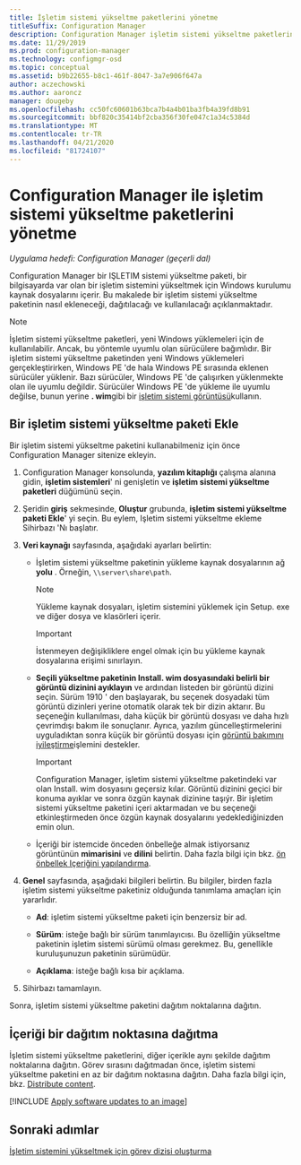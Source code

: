 ```yaml
---
title: İşletim sistemi yükseltme paketlerini yönetme
titleSuffix: Configuration Manager
description: Configuration Manager işletim sistemi yükseltme paketlerini yönetme hakkında bilgi edinin.
ms.date: 11/29/2019
ms.prod: configuration-manager
ms.technology: configmgr-osd
ms.topic: conceptual
ms.assetid: b9b22655-b8c1-461f-8047-3a7e906f647a
author: aczechowski
ms.author: aaroncz
manager: dougeby
ms.openlocfilehash: cc50fc60601b63bca7b4a4b01ba3fb4a39fd8b91
ms.sourcegitcommit: bbf820c35414bf2cba356f30fe047c1a34c5384d
ms.translationtype: MT
ms.contentlocale: tr-TR
ms.lasthandoff: 04/21/2020
ms.locfileid: "81724107"
---
```

# <a name="manage-os-upgrade-packages-with-configuration-manager"></a>Configuration Manager ile işletim sistemi yükseltme paketlerini yönetme

*Uygulama hedefi: Configuration Manager (geçerli dal)*

Configuration Manager bir IŞLETIM sistemi yükseltme paketi, bir bilgisayarda var olan bir işletim sistemini yükseltmek için Windows kurulumu kaynak dosyalarını içerir. Bu makalede bir işletim sistemi yükseltme paketinin nasıl ekleneceği, dağıtılacağı ve kullanılacağı açıklanmaktadır.

> [!NOTE]
> İşletim sistemi yükseltme paketleri, yeni Windows yüklemeleri için de kullanılabilir. Ancak, bu yöntemle uyumlu olan sürücülere bağımlıdır. Bir işletim sistemi yükseltme paketinden yeni Windows yüklemeleri gerçekleştirirken, Windows PE 'de hala Windows PE sırasında eklenen sürücüler yüklenir. Bazı sürücüler, Windows PE 'de çalışırken yüklenmekte olan ile uyumlu değildir. Sürücüler Windows PE 'de yükleme ile uyumlu değilse, bunun yerine **. wim**gibi bir [işletim sistemi görüntüsü](manage-operating-system-images.md)kullanın.

## <a name="add-an-os-upgrade-package"></a><a name="BKMK_AddOSUpgradePkgs"></a>Bir işletim sistemi yükseltme paketi Ekle  

Bir işletim sistemi yükseltme paketini kullanabilmeniz için önce Configuration Manager sitenize ekleyin.

1. Configuration Manager konsolunda, **yazılım kitaplığı** çalışma alanına gidin, **işletim sistemleri**' ni genişletin ve **işletim sistemi yükseltme paketleri** düğümünü seçin.  

2. Şeridin **giriş** sekmesinde, **Oluştur** grubunda, **işletim sistemi yükseltme paketi Ekle**' yi seçin. Bu eylem, Işletim sistemi yükseltme ekleme Sihirbazı 'Nı başlatır.  

3. **Veri kaynağı** sayfasında, aşağıdaki ayarları belirtin:

    - İşletim sistemi yükseltme paketinin yükleme kaynak dosyalarının ağ **yolu** . Örneğin, `\\server\share\path`.  

        > [!NOTE]  
        >  Yükleme kaynak dosyaları, işletim sistemini yüklemek için Setup. exe ve diğer dosya ve klasörleri içerir.  

        > [!IMPORTANT]  
        >  İstenmeyen değişikliklere engel olmak için bu yükleme kaynak dosyalarına erişimi sınırlayın.  

    - **Seçili yükseltme paketinin Install. wim dosyasındaki belirli bir görüntü dizinini ayıklayın** ve ardından listeden bir görüntü dizini seçin.<!--4931110--> Sürüm 1910 ' den başlayarak, bu seçenek dosyadaki tüm görüntü dizinleri yerine otomatik olarak tek bir dizin aktarır. Bu seçeneğin kullanılması, daha küçük bir görüntü dosyası ve daha hızlı çevrimdışı bakım ile sonuçlanır. Ayrıca, yazılım güncelleştirmelerini uyguladıktan sonra küçük bir görüntü dosyası için [görüntü bakımını iyileştirme](#bkmk_resetbase)işlemini destekler.  

        > [!IMPORTANT]  
        > Configuration Manager, işletim sistemi yükseltme paketindeki var olan Install. wim dosyasını geçersiz kılar. Görüntü dizinini geçici bir konuma ayıklar ve sonra özgün kaynak dizinine taşıýr. Bir işletim sistemi yükseltme paketini içeri aktarmadan ve bu seçeneği etkinleştirmeden önce özgün kaynak dosyalarını yedeklediğinizden emin olun.

    - İçeriği bir istemcide önceden önbelleğe almak istiyorsanız görüntünün **mimarisini** ve **dilini** belirtin. Daha fazla bilgi için bkz. [ön önbellek Içeriğini yapılandırma](../deploy-use/configure-precache-content.md).  

4. **Genel** sayfasında, aşağıdaki bilgileri belirtin. Bu bilgiler, birden fazla işletim sistemi yükseltme paketiniz olduğunda tanımlama amaçları için yararlıdır.  

    - **Ad**: işletim sistemi yükseltme paketi için benzersiz bir ad.  

    - **Sürüm**: isteğe bağlı bir sürüm tanımlayıcısı. Bu özelliğin yükseltme paketinin işletim sistemi sürümü olması gerekmez. Bu, genellikle kuruluşunuzun paketinin sürümüdür.  

    - **Açıklama**: isteğe bağlı kısa bir açıklama.  

5. Sihirbazı tamamlayın.  

Sonra, işletim sistemi yükseltme paketini dağıtım noktalarına dağıtın.  

## <a name="distribute-content-to-a-distribution-point"></a><a name="BKMK_Distribute"></a>İçeriği bir dağıtım noktasına dağıtma  

İşletim sistemi yükseltme paketlerini, diğer içerikle aynı şekilde dağıtım noktalarına dağıtın. Görev sırasını dağıtmadan önce, işletim sistemi yükseltme paketini en az bir dağıtım noktasına dağıtın. Daha fazla bilgi için, bkz. [Distribute content](../../core/servers/deploy/configure/deploy-and-manage-content.md#bkmk_distribute).  

[!INCLUDE [Apply software updates to an image](includes/wim-apply-updates.md)]

## <a name="next-steps"></a>Sonraki adımlar

[İşletim sistemini yükseltmek için görev dizisi oluşturma](../deploy-use/create-a-task-sequence-to-upgrade-an-operating-system.md)
